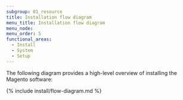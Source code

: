 ```yaml
---
subgroup: 01_resource
title: Installation flow diagram
menu_title: Installation flow diagram
menu_node:
menu_order: 5
functional_areas:
  - Install
  - System
  - Setup
---
```


The following diagram provides a high-level overview of installing the Magento software:

{% include install/flow-diagram.md %}

